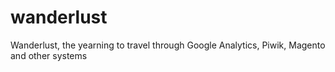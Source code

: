 wanderlust
==========

Wanderlust, the yearning to travel through Google Analytics, Piwik, Magento and other systems
